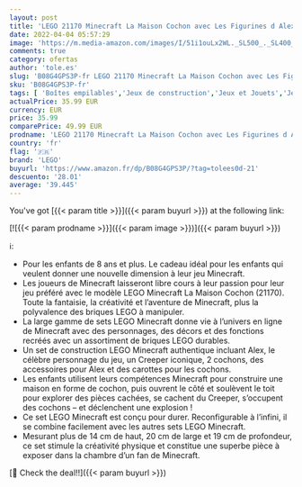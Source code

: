 ```yaml
---
layout: post
title: 'LEGO 21170 Minecraft La Maison Cochon avec Les Figurines d Alex et de Creeper'
date: 2022-04-04 05:57:29
image: 'https://m.media-amazon.com/images/I/51i1ouLx2WL._SL500_._SL400_.jpg'
comments: true
category: ofertas
author: 'tole.es'
slug: 'B08G4GPS3P-fr LEGO 21170 Minecraft La Maison Cochon avec Les Figurines d...'
sku: 'B08G4GPS3P-fr'
tags: [ 'Boîtes empilables','Jeux de construction','Jeux et Jouets','Jeux et jouets','lego', ]
actualPrice: 35.99 EUR
currency: EUR
price: 35.99
comparePrice: 49.99 EUR
prodname: 'LEGO 21170 Minecraft La Maison Cochon avec Les Figurines d Alex et de Creeper'
country: 'fr'
flag: '🇫🇷'
brand: 'LEGO'
buyurl: 'https://www.amazon.fr/dp/B08G4GPS3P/?tag=tolees0d-21'
descuento: '28.01'
average: '39.445'
---
```


You've got [{{< param title >}}]({{< param buyurl >}}) at the following link:

[![{{< param prodname >}}]({{< param image >}})]({{< param buyurl >}})

ℹ️:

- Pour les enfants de 8 ans et plus. Le cadeau idéal pour les enfants qui veulent donner une nouvelle dimension à leur jeu Minecraft.
- Les joueurs de Minecraft laisseront libre cours à leur passion pour leur jeu préféré avec le modèle LEGO Minecraft La Maison Cochon (21170). Toute la fantaisie, la créativité et l’aventure de Minecraft, plus la polyvalence des briques LEGO à manipuler.
- La large gamme de sets LEGO Minecraft donne vie à l’univers en ligne de Minecraft avec des personnages, des décors et des fonctions recréés avec un assortiment de briques LEGO durables.
- Un set de construction LEGO Minecraft authentique incluant Alex, le célèbre personnage du jeu, un Creeper iconique, 2 cochons, des accessoires pour Alex et des carottes pour les cochons.
- Les enfants utilisent leurs compétences Minecraft pour construire une maison en forme de cochon, puis ouvrent le côté et soulèvent le toit pour explorer des pièces cachées, se cachent du Creeper, s’occupent des cochons – et déclenchent une explosion !
- Ce set LEGO Minecraft est conçu pour durer. Reconfigurable à l’infini, il se combine facilement avec les autres sets LEGO Minecraft.
- Mesurant plus de 14 cm de haut, 20 cm de large et 19 cm de profondeur, ce set stimule la créativité physique et constitue une superbe pièce à exposer dans la chambre d’un fan de Minecraft.

[🛒 Check the deal!!]({{< param buyurl >}})
